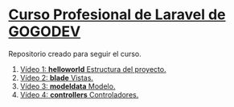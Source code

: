 # [Curso Profesional de Laravel de GOGODEV](https://youtube.com/playlist?list=PLDllzmccetSM50U0Y9fTOWHvSzAZ_W6Il&si=XdvO2poSJTrh04nV)

Repositorio creado para seguir el curso.

1. [Vídeo 1: **helloworld** Estructura del proyecto.](https://youtu.be/kV2jUg-iXYw?si=zqnbgI7NpKgOuKkf)
2. [Vídeo 2: **blade** Vistas.](https://youtu.be/--sKDxpKbxM?si=OMOVVcFaBuIGaIVg)
3. [Vídeo 3: **modeldata** Modelo.](https://youtu.be/njvzNhF0ka4?si=ihOQ3BjkYHTUNkMT)
4. [Vídeo 4: **controllers** Controladores.](https://youtu.be/YJrCBe4hx3Y?si=h9acm6CWhN7bzzoJ)
